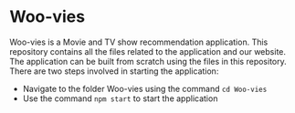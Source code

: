 # Woo-vies
Woo-vies is a Movie and TV show recommendation application. This repository
contains all the files related to the application and our website. The
application can be built from scratch using the files in this repository.
There are two steps involved in starting the application:
* Navigate to the folder Woo-vies using the command `cd Woo-vies`
* Use the command `npm start` to start the application
